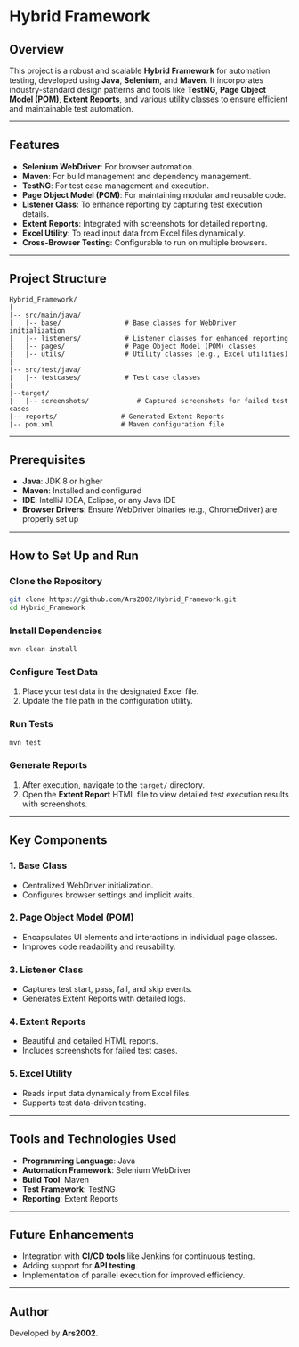 # Hybrid Framework

## Overview
This project is a robust and scalable **Hybrid Framework** for automation testing, developed using **Java**, **Selenium**, and **Maven**. It incorporates industry-standard design patterns and tools like **TestNG**, **Page Object Model (POM)**, **Extent Reports**, and various utility classes to ensure efficient and maintainable test automation.

---

## Features
- **Selenium WebDriver**: For browser automation.
- **Maven**: For build management and dependency management.
- **TestNG**: For test case management and execution.
- **Page Object Model (POM)**: For maintaining modular and reusable code.
- **Listener Class**: To enhance reporting by capturing test execution details.
- **Extent Reports**: Integrated with screenshots for detailed reporting.
- **Excel Utility**: To read input data from Excel files dynamically.
- **Cross-Browser Testing**: Configurable to run on multiple browsers.

---

## Project Structure
```
Hybrid_Framework/
|
|-- src/main/java/
|   |-- base/                # Base classes for WebDriver initialization
|   |-- listeners/           # Listener classes for enhanced reporting
|   |-- pages/               # Page Object Model (POM) classes
|   |-- utils/               # Utility classes (e.g., Excel utilities)
|
|-- src/test/java/
|   |-- testcases/           # Test case classes
|
|--target/
|   |-- screenshots/            # Captured screenshots for failed test cases
|-- reports/                # Generated Extent Reports
|-- pom.xml                 # Maven configuration file
```

---

## Prerequisites
- **Java**: JDK 8 or higher
- **Maven**: Installed and configured
- **IDE**: IntelliJ IDEA, Eclipse, or any Java IDE
- **Browser Drivers**: Ensure WebDriver binaries (e.g., ChromeDriver) are properly set up

---

## How to Set Up and Run

### Clone the Repository
```bash
git clone https://github.com/Ars2002/Hybrid_Framework.git
cd Hybrid_Framework
```

### Install Dependencies
```bash
mvn clean install
```

### Configure Test Data
1. Place your test data in the designated Excel file.
2. Update the file path in the configuration utility.

### Run Tests
```bash
mvn test
```

### Generate Reports
1. After execution, navigate to the `target/` directory.
2. Open the **Extent Report** HTML file to view detailed test execution results with screenshots.

---

## Key Components

### 1. **Base Class**
- Centralized WebDriver initialization.
- Configures browser settings and implicit waits.

### 2. **Page Object Model (POM)**
- Encapsulates UI elements and interactions in individual page classes.
- Improves code readability and reusability.

### 3. **Listener Class**
- Captures test start, pass, fail, and skip events.
- Generates Extent Reports with detailed logs.

### 4. **Extent Reports**
- Beautiful and detailed HTML reports.
- Includes screenshots for failed test cases.

### 5. **Excel Utility**
- Reads input data dynamically from Excel files.
- Supports test data-driven testing.

---

## Tools and Technologies Used
- **Programming Language**: Java
- **Automation Framework**: Selenium WebDriver
- **Build Tool**: Maven
- **Test Framework**: TestNG
- **Reporting**: Extent Reports

---

## Future Enhancements
- Integration with **CI/CD tools** like Jenkins for continuous testing.
- Adding support for **API testing**.
- Implementation of parallel execution for improved efficiency.

---

## Author
Developed by **Ars2002**.


